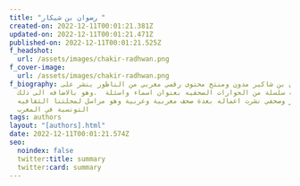 ```yaml
---
title: "رضوان بن شيكار "
created-on: 2022-12-11T00:01:21.381Z
updated-on: 2022-12-11T00:01:21.471Z
published-on: 2022-12-11T00:01:21.525Z
f_headshot:
  url: /assets/images/chakir-radhwan.png
f_cover-image:
  url: /assets/images/chakir-radhwan.png
f_biography: رضوان بن شاكير مدون ومنتج محتوى رقمي مغربي من الناظور ينشر على
  صفحته سلسلة من الحوارات الصحفيه بعنوان اسماء واسئلة  .وهو بالاضافه الى ذلك
  شاعر وصحفي نشرت اعماله بعدة صحف مغربية وعربية وهو مراسل لمجلتنا الثقافيه
  التونسية في المغرب
tags: authors
layout: "[authors].html"
date: 2022-12-11T00:01:21.574Z
seo:
  noindex: false
  twitter:title: summary
  twitter:card: summary
---
```

